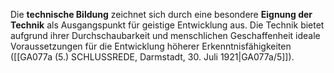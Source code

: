 
Die **technische Bildung** zeichnet sich durch eine besondere **Eignung der Technik** als Ausgangspunkt für geistige Entwicklung aus. Die Technik bietet aufgrund ihrer Durchschaubarkeit und menschlichen Geschaffenheit ideale Voraussetzungen für die Entwicklung höherer Erkenntnisfähigkeiten ([[GA077a (5.) SCHLUSSREDE, Darmstadt, 30. Juli 1921|GA077a/5]]).
